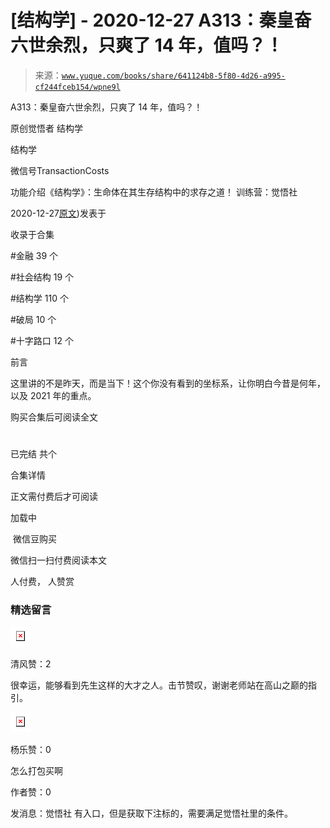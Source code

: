 # [结构学] - 2020-12-27 A313：秦皇奋六世余烈，只爽了 14 年，值吗？！

> 来源：[`www.yuque.com/books/share/641124b8-5f80-4d26-a995-cf244fceb154/wpne9l`](https://www.yuque.com/books/share/641124b8-5f80-4d26-a995-cf244fceb154/wpne9l)



A313：秦皇奋六世余烈，只爽了 14 年，值吗？！ 

原创觉悟者 结构学 

结构学 

微信号TransactionCosts 

功能介绍《结构学》：生命体在其生存结构中的求存之道！ 训练营：觉悟社 

2020-12-27[原文](https://mp.weixin.qq.com/s?__biz=MzIzMDYwOTM0Mg==&mid=2247484982&idx=1&sn=c788144715447f1d1706d11032606236&chksm=e8b19ee7dfc617f122722185bea3af2753d3c810cdae1f8c6e5189fb69afc7b28093e7466cfd#rd))发表于 

收录于合集 

#金融 39 个 

#社会结构 19 个 

#结构学 110 个 

#破局 10 个 

#十字路口 12 个 

前言 

这里讲的不是昨天，而是当下！这个你没有看到的坐标系，让你明白今昔是何年，以及 2021 年的重点。 

购买合集后可阅读全文 

# 

已完结 共个 

合集详情 

正文需付费后才可阅读 

加载中 

 微信豆购买 

微信扫一扫付费阅读本文 

人付费， 人赞赏 

### 精选留言 

![](img/72434dcd2889c5be9b4dcf8f098f964f.png)  

清风赞：2 

很幸运，能够看到先生这样的大才之人。击节赞叹，谢谢老师站在高山之巅的指引。 

![](img/e1c27720cade4ff581d258c176f625c2.png)  

杨乐赞：0 

怎么打包买啊 

作者赞：0 

发消息：觉悟社 有入口，但是获取下注标的，需要满足觉悟社里的条件。